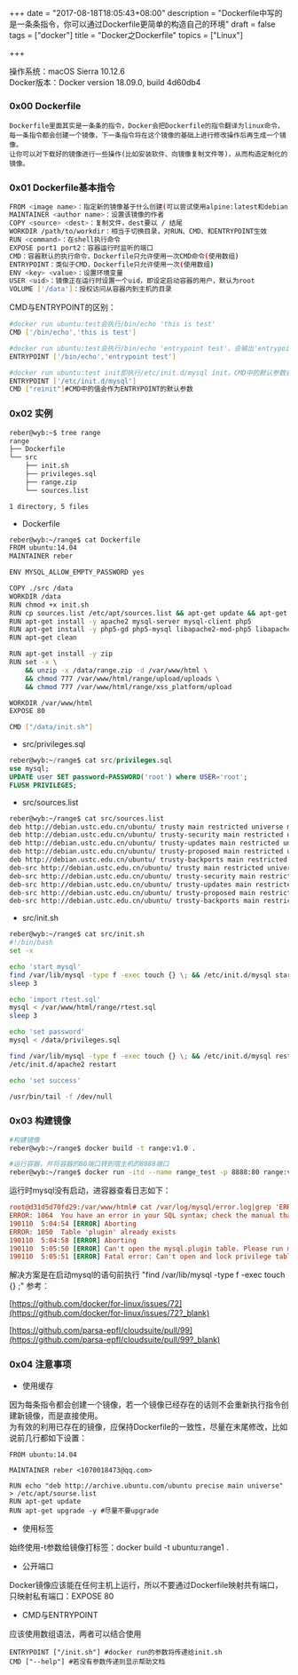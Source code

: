 +++
date = "2017-08-18T18:05:43+08:00"
description = "Dockerfile中写的是一条条指令，你可以通过Dockerfile更简单的构造自己的环境"
draft = false
tags = ["docker"]
title = "Docker之Dockerfile"
topics = ["Linux"]

+++

操作系统：macOS Sierra 10.12.6   
Docker版本：Docker version 18.09.0, build 4d60db4

### 0x00 Dockerfile
```
Dockerfile里面其实是一条条的指令，Docker会把Dockerfile的指令翻译为linux命令，
每一条指令都会创建一个镜像，下一条指令将在这个镜像的基础上进行修改操作后再生成一个镜像。
让你可以对下载好的镜像进行一些操作(比如安装软件、向镜像复制文件等)，从而构造定制化的镜像。
```

### 0x01 Dockerfile基本指令
```bash
FROM <image name>：指定新的镜像基于什么创建(可以尝试使用alpine:latest和debian:jessie)
MAINTAINER <author name>：设置该镜像的作者
COPY <source> <dest>：复制文件，dest要以 / 结尾
WORKDIR /path/to/workdir：相当于切换目录，对RUN、CMD、和ENTRYPOINT生效
RUN <command>：在shell执行命令
EXPOSE port1 port2：容器运行时监听的端口
CMD：容器默认的执行命令，Dockerfile只允许使用一次CMD命令(使用数组)
ENTRYPOINT：类似于CMD，Dockerfile只允许使用一次(使用数组)
ENV <key> <value>：设置环境变量
USER <uid>：镜像正在运行时设置一个uid，即设定启动容器的用户，默认为root
VOLUME ['/data']：授权访问从容器内到主机的目录
```

CMD与ENTRYPOINT的区别：
```bash
#docker run ubuntu:test会执行/bin/echo 'this is test'
CMD ['/bin/echo','this is test']

#docker run ubuntu:test会执行/bin/echo 'entrypoint test'，会输出'entrypoint test'
ENTRYPOINT ['/bin/echo','entrypoint test']

#docker run ubuntu:test init即执行/etc/init.d/mysql init，CMD中的默认参数会被覆盖
ENTRYPOINT ['/etc/init.d/mysql']
CMD ["reinit"]#CMD中的值会作为ENTRYPOINT的默认参数
```

### 0x02 实例
```bash
reber@wyb:~$ tree range
range
├── Dockerfile
└── src
    ├── init.sh
    ├── privileges.sql
    ├── range.zip
    └── sources.list

1 directory, 5 files
```

* Dockerfile

```bash
reber@wyb:~/range$ cat Dockerfile
FROM ubuntu:14.04
MAINTAINER reber

ENV MYSQL_ALLOW_EMPTY_PASSWORD yes

COPY ./src /data
WORKDIR /data
RUN chmod +x init.sh
RUN cp sources.list /etc/apt/sources.list && apt-get update && apt-get upgrade -y
RUN apt-get install -y apache2 mysql-server mysql-client php5
RUN apt-get install -y php5-gd php5-mysql libapache2-mod-php5 libapache2-mod-auth-mysql
RUN apt-get clean

RUN apt-get install -y zip
RUN set -x \
    && unzip -x /data/range.zip -d /var/www/html \
    && chmod 777 /var/www/html/range/upload/uploads \
    && chmod 777 /var/www/html/range/xss_platform/upload

WORKDIR /var/www/html
EXPOSE 80

CMD ["/data/init.sh"]
```

* src/privileges.sql

```sql
reber@wyb:~/range$ cat src/privileges.sql
use mysql;
UPDATE user SET password=PASSWORD('root') where USER='root';
FLUSH PRIVILEGES;
```

* src/sources.list

```bash
reber@wyb:~/range$ cat src/sources.list
deb http://debian.ustc.edu.cn/ubuntu/ trusty main restricted universe multiverse
deb http://debian.ustc.edu.cn/ubuntu/ trusty-security main restricted universe multiverse
deb http://debian.ustc.edu.cn/ubuntu/ trusty-updates main restricted universe multiverse
deb http://debian.ustc.edu.cn/ubuntu/ trusty-proposed main restricted universe multiverse
deb http://debian.ustc.edu.cn/ubuntu/ trusty-backports main restricted universe multiverse
deb-src http://debian.ustc.edu.cn/ubuntu/ trusty main restricted universe multiverse
deb-src http://debian.ustc.edu.cn/ubuntu/ trusty-security main restricted universe multiverse
deb-src http://debian.ustc.edu.cn/ubuntu/ trusty-updates main restricted universe multiverse
deb-src http://debian.ustc.edu.cn/ubuntu/ trusty-proposed main restricted universe multiverse
deb-src http://debian.ustc.edu.cn/ubuntu/ trusty-backports main restricted universe multiverse
```

* src/init.sh

```bash
reber@wyb:~/range$ cat src/init.sh
#!/bin/bash
set -x

echo 'start mysql'
find /var/lib/mysql -type f -exec touch {} \; && /etc/init.d/mysql start
sleep 3

echo 'import rtest.sql'
mysql < /var/www/html/range/rtest.sql
sleep 3

echo 'set password'
mysql < /data/privileges.sql

find /var/lib/mysql -type f -exec touch {} \; && /etc/init.d/mysql restart
/etc/init.d/apache2 restart

echo 'set success'

/usr/bin/tail -f /dev/null
```

### 0x03 构建镜像
```bash
#构建镜像
reber@wyb:~/range$ docker build -t range:v1.0 .

#运行容器，并将容器的80端口转到宿主机的8888端口
reber@wyb:~/range$ docker run -itd --name range_test -p 8888:80 range:v1.0
```
运行时mysql没有启动，进容器查看日志如下：
```ini
root@d31d5d70fd29:/var/www/html# cat /var/log/mysql/error.log|grep 'ERROR'
ERROR: 1064  You have an error in your SQL syntax; check the manual that corresponds to your MySQL server version for the right syntax to use near 'ALTER TABLE user ADD column Show_view_priv enum('N','Y') CHARACTER SET utf8 NOT ' at line 1
190110  5:04:54 [ERROR] Aborting
ERROR: 1050  Table 'plugin' already exists
190110  5:04:58 [ERROR] Aborting
190110  5:05:50 [ERROR] Can't open the mysql.plugin table. Please run mysql_upgrade to create it.
190110  5:05:51 [ERROR] Fatal error: Can't open and lock privilege tables: Got error 140 from storage engine
```
解决方案是在启动mysql的语句前执行 "find /var/lib/mysql -type f -exec touch {} \;" 参考：

[https://github.com/docker/for-linux/issues/72](https://github.com/docker/for-linux/issues/72?_blank)

[https://github.com/parsa-epfl/cloudsuite/pull/99](https://github.com/parsa-epfl/cloudsuite/pull/99?_blank)



### 0x04 注意事项
* 使用缓存

因为每条指令都会创建一个镜像，若一个镜像已经存在的话则不会重新执行指令创建新镜像，而是直接使用。  
为有效的利用已存在的镜像，应保持Dockerfile的一致性，尽量在末尾修改，比如说前几行都如下设置：
```
FROM ubuntu:14.04

MAINTAINER reber <1070018473@qq.com>

RUN echo "deb http://archive.ubuntu.com/ubuntu precise main universe" > /etc/apt/sourse.list
RUN apt-get update
RUN apt-get upgrade -y #尽量不要upgrade
```

* 使用标签

始终使用-t参数给镜像打标签：docker build -t ubuntu:range1 .

* 公开端口

Docker镜像应该能在任何主机上运行，所以不要通过Dockerfile映射共有端口，只映射私有端口：EXPOSE 80

* CMD与ENTRYPOINT

应该使用数组语法，两者可以结合使用
```
ENTRYPOINT ["/init.sh"] #docker run的参数将传递给init.sh
CMD ["--help"] #若没有参数传递则显示帮助文档
```